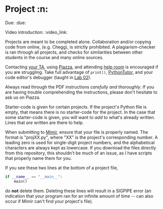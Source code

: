 # Project :n:

Due: :due:

Video introduction: :video_link:

Projects are meant to be completed alone. Collaboration and/or copying code from online, (e.g. Chegg), is strictly prohibited. A plagiarism-checker is ran through all projects, and checks for similarities between other students in the course and many online sources. 

Contacting [your TA](../README.md#braedyn-lettinga), using [Piazza](https://piazza.com/), and attending [help room](https://web.cse.msu.edu/~cse231/Online/General/ta.consulting.SS20.html) is encouraged if you are struggling. Take full advantage of `print()`, [PythonTutor](http://pythontutor.com/visualize.html#mode=edit), and your code editor's debugger (taught in [Lab 02](../Lab%2002)). 

Always read through the PDF instructions _carefully and thoroughly_. If you are having trouble comprehending the instructions, please don't hesitate to ask us on Piazza.

Starter-code is given for certain projects. If the project's Python file is empty, that means there is no starter-code for the project. In the case that some starter-code is given, you will want to _add_ to what's already written. Lines that _are_ written are there to help.

When submitting to [Mimir](https://class.mimir.io/), ensure that your file is properly named. The format is "projXX.py", where "XX" is the project's corresponding number. A leading zero is used for single-digit project numbers, and the alphabetical characters are always kept as lowercase. If you download the files directly from this repository, this shouldn't be much of an issue, as I have scripts that properly name them for you.

If you see these two lines at the bottom of a project file,

```python
if __name__ == "__main__":
    main()
```

do **not** delete them. Deleting these lines will result in a SIGPIPE error (an indication that your program ran for an infinite amount of time -- can also occur if Mimir can't find your project's file).